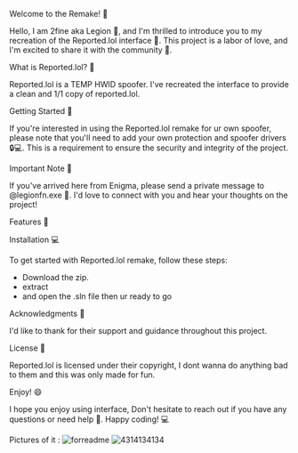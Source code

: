 Welcome to the Remake! 🎉

Hello, I am 2fine aka Legion 👋, and I'm thrilled to introduce you to my recreation of the Reported.lol interface 🤔. This project is a labor of love, and I'm excited to share it with the community 🤝.

What is Reported.lol? 🤔

Reported.lol is a TEMP HWID spoofer. I've recreated the interface to provide a clean and 1/1 copy of reported.lol.

Getting Started 🚀

If you're interested in using the Reported.lol remake for ur own spoofer, please note that you'll need to add your own protection and spoofer drivers 🔒💻. This is a requirement to ensure the security and integrity of the project.

Important Note 📝

If you've arrived here from Enigma, please send a private message to @legionfn.exe 📨. I'd love to connect with you and hear your thoughts on the project!

Features 🎊

Installation 💻

To get started with Reported.lol remake, follow these steps:
* Download the zip.
* extract
* and open the .sln file
then ur ready to go

Acknowledgments 🙏

I'd like to thank  for their support and guidance throughout this project.

License 📜

Reported.lol is licensed under their copyright, I dont wanna do anything bad to them and this was only made for fun.

Enjoy! 😄

I hope you enjoy using interface, Don't hesitate to reach out if you have any questions or need help 🤝. Happy coding! 💻


Pictures of it :
![forreadme](https://github.com/user-attachments/assets/f49dd258-ad0b-458d-8168-143e490f1e80)
![4314134134](https://github.com/user-attachments/assets/3d833ae7-2e3e-473c-b7e6-21c04966125b)
